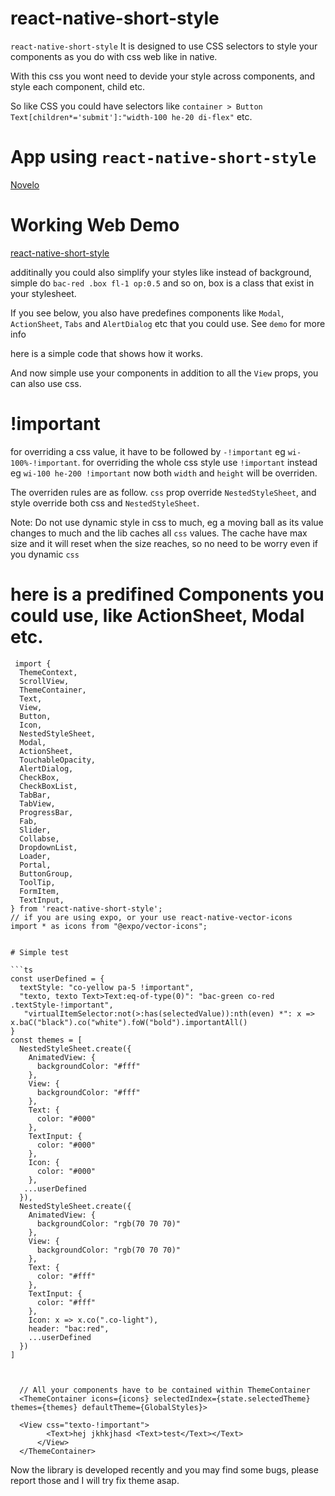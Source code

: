 # react-native-short-style
`react-native-short-style` It is designed to use CSS selectors to style your components as you do with css web like in native.

With this css you wont need to devide your style across components, and style each component, child etc.

So like CSS you could have selectors like `container > Button Text[children*='submit']:"width-100 he-20 di-flex"` etc.

# App using `react-native-short-style`
[Novelo](https://github.com/1-AlenToma/Novelo)

# Working Web Demo
[react-native-short-style](https://1-alentoma.github.io/react-native-short-style/)

additinally you could also simplify your styles like instead of background, simple do `bac-red .box fl-1 op:0.5` and so on, box is a class that exist in your stylesheet.

If you see below, you also have predefines components like `Modal`, `ActionSheet`, `Tabs` and `AlertDialog` etc that you could use. See `demo` for more info

here is a simple code that shows how it works.


And now simple use your components
in addition to all the `View` props,
you can also use css.


# !important
for overriding a css value, it have to be followed by `-!important` eg `wi-100%-!important`.
for overriding the whole css style use `!important` instead eg `wi-100 he-200 !important` now both `width` and `height` will be overriden.

The overriden rules are as follow. `css` prop override `NestedStyleSheet`, and style override both css and `NestedStyleSheet`.

Note: Do not use dynamic style in css to much, eg a moving ball as its value changes to much and the lib caches all `css` values.
The cache have max size and it will reset when the size reaches, so no need to be worry even if you dynamic `css`


# here is a predifined Components you could use, like ActionSheet, Modal etc.

```tsx
 import {
  ThemeContext,
  ScrollView,
  ThemeContainer,
  Text,
  View,
  Button,
  Icon,
  NestedStyleSheet,
  Modal,
  ActionSheet,
  TouchableOpacity,
  AlertDialog,
  CheckBox,
  CheckBoxList,
  TabBar,
  TabView,
  ProgressBar,
  Fab,
  Slider,
  Collabse,
  DropdownList,
  Loader,
  Portal,
  ButtonGroup,
  ToolTip,
  FormItem,
  TextInput,
} from 'react-native-short-style';
// if you are using expo, or your use react-native-vector-icons
import * as icons from "@expo/vector-icons";


# Simple test

```ts
const userDefined = {
  textStyle: "co-yellow pa-5 !important",
  "texto, texto Text>Text:eq-of-type(0)": "bac-green co-red .textStyle-!important",
   "virtualItemSelector:not(>:has(selectedValue)):nth(even) *": x => x.baC("black").co("white").foW("bold").importantAll()
}
const themes = [
  NestedStyleSheet.create({
    AnimatedView: {
      backgroundColor: "#fff"
    },
    View: {
      backgroundColor: "#fff"
    },
    Text: {
      color: "#000"
    },
    TextInput: {
      color: "#000"
    },
    Icon: {
      color: "#000"
    },
   ...userDefined
  }),
  NestedStyleSheet.create({
    AnimatedView: {
      backgroundColor: "rgb(70 70 70)"
    },
    View: {
      backgroundColor: "rgb(70 70 70)"
    },
    Text: {
      color: "#fff"
    },
    TextInput: {
      color: "#fff"
    },
    Icon: x => x.co(".co-light"),
    header: "bac:red",
    ...userDefined
  })
]



  // All your components have to be contained within ThemeContainer
  <ThemeContainer icons={icons} selectedIndex={state.selectedTheme} themes={themes} defaultTheme={GlobalStyles}>

  <View css="texto-!important">
        <Text>hej jkhkjhasd <Text>test</Text></Text>
      </View>
  </ThemeContainer>

```



Now the library is developed recently and you may find some bugs, please report those and I will try fix theme asap. 
